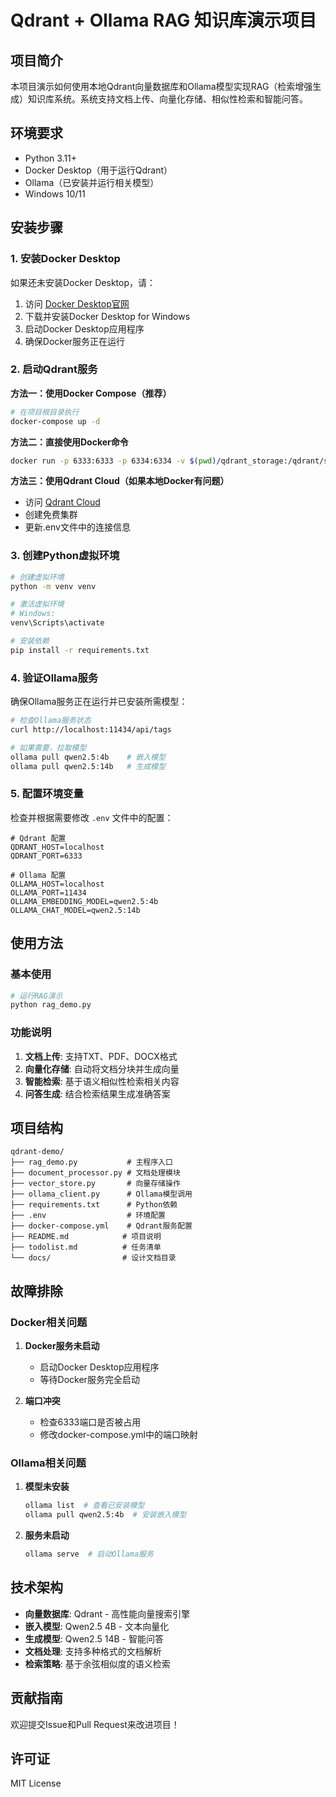 # Qdrant + Ollama RAG 知识库演示项目

## 项目简介

本项目演示如何使用本地Qdrant向量数据库和Ollama模型实现RAG（检索增强生成）知识库系统。系统支持文档上传、向量化存储、相似性检索和智能问答。

## 环境要求

- Python 3.11+
- Docker Desktop（用于运行Qdrant）
- Ollama（已安装并运行相关模型）
- Windows 10/11

## 安装步骤

### 1. 安装Docker Desktop

如果还未安装Docker Desktop，请：
1. 访问 [Docker Desktop官网](https://www.docker.com/products/docker-desktop/)
2. 下载并安装Docker Desktop for Windows
3. 启动Docker Desktop应用程序
4. 确保Docker服务正在运行

### 2. 启动Qdrant服务

**方法一：使用Docker Compose（推荐）**
```bash
# 在项目根目录执行
docker-compose up -d
```

**方法二：直接使用Docker命令**
```bash
docker run -p 6333:6333 -p 6334:6334 -v $(pwd)/qdrant_storage:/qdrant/storage qdrant/qdrant
```

**方法三：使用Qdrant Cloud（如果本地Docker有问题）**
- 访问 [Qdrant Cloud](https://cloud.qdrant.io/)
- 创建免费集群
- 更新.env文件中的连接信息

### 3. 创建Python虚拟环境

```bash
# 创建虚拟环境
python -m venv venv

# 激活虚拟环境
# Windows:
venv\Scripts\activate

# 安装依赖
pip install -r requirements.txt
```

### 4. 验证Ollama服务

确保Ollama服务正在运行并已安装所需模型：

```bash
# 检查Ollama服务状态
curl http://localhost:11434/api/tags

# 如果需要，拉取模型
ollama pull qwen2.5:4b    # 嵌入模型
ollama pull qwen2.5:14b   # 生成模型
```

### 5. 配置环境变量

检查并根据需要修改 `.env` 文件中的配置：

```env
# Qdrant 配置
QDRANT_HOST=localhost
QDRANT_PORT=6333

# Ollama 配置
OLLAMA_HOST=localhost
OLLAMA_PORT=11434
OLLAMA_EMBEDDING_MODEL=qwen2.5:4b
OLLAMA_CHAT_MODEL=qwen2.5:14b
```

## 使用方法

### 基本使用

```bash
# 运行RAG演示
python rag_demo.py
```

### 功能说明

1. **文档上传**: 支持TXT、PDF、DOCX格式
2. **向量化存储**: 自动将文档分块并生成向量
3. **智能检索**: 基于语义相似性检索相关内容
4. **问答生成**: 结合检索结果生成准确答案

## 项目结构

```
qdrant-demo/
├── rag_demo.py           # 主程序入口
├── document_processor.py # 文档处理模块
├── vector_store.py       # 向量存储操作
├── ollama_client.py      # Ollama模型调用
├── requirements.txt      # Python依赖
├── .env                  # 环境配置
├── docker-compose.yml    # Qdrant服务配置
├── README.md            # 项目说明
├── todolist.md          # 任务清单
└── docs/                # 设计文档目录
```

## 故障排除

### Docker相关问题

1. **Docker服务未启动**
   - 启动Docker Desktop应用程序
   - 等待Docker服务完全启动

2. **端口冲突**
   - 检查6333端口是否被占用
   - 修改docker-compose.yml中的端口映射

### Ollama相关问题

1. **模型未安装**
   ```bash
   ollama list  # 查看已安装模型
   ollama pull qwen2.5:4b  # 安装嵌入模型
   ```

2. **服务未启动**
   ```bash
   ollama serve  # 启动Ollama服务
   ```

## 技术架构

- **向量数据库**: Qdrant - 高性能向量搜索引擎
- **嵌入模型**: Qwen2.5 4B - 文本向量化
- **生成模型**: Qwen2.5 14B - 智能问答
- **文档处理**: 支持多种格式的文档解析
- **检索策略**: 基于余弦相似度的语义检索

## 贡献指南

欢迎提交Issue和Pull Request来改进项目！

## 许可证

MIT License
